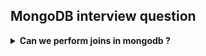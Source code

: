 <h2>MongoDB interview question</h2>

<details>
<summary>
<b>Can we perform joins in mongodb ?</b>
</summary>
Yes, you can perform joins in MongoDB using the `$lookup` operator, which is essentially identical to a left outer join. Here's the syntax:

```js
db.inventory.insertMany([
   { prodId: 100, price: 20, quantity: 125 },
   { prodId: 101, price: 10, quantity: 234 },
   { prodId: 102, price: 15, quantity: 432 },
   { prodId: 103, price: 17, quantity: 320 }
])

db.orders.insertMany([
   { orderId: 201, custid: 301, prodId: 100, numPurchased: 20 },
   { orderId: 202, custid: 302, prodId: 101, numPurchased: 10 },
   { orderId: 203, custid: 303, prodId: 102, numPurchased: 5 },
   { orderId: 204, custid: 303, prodId: 103, numPurchased: 15 },
   { orderId: 205, custid: 303, prodId: 103, numPurchased: 20 },
   { orderId: 206, custid: 302, prodId: 102, numPurchased: 1 },
   { orderId: 207, custid: 302, prodId: 101, numPurchased: 5 },
   { orderId: 208, custid: 301, prodId: 100, numPurchased: 10 },
   { orderId: 209, custid: 303, prodId: 103, numPurchased: 30 }
])
```

```js
{
  $lookup:
    {
      from: <collection to join>,
      localField: <field from the input documents>,
      foreignField: <field from the documents of the "from" collection>,
      as: <output array field>
    }
}
```

This operator is used within an aggregation pipeline. The `$lookup` stage adds a new array field to the input documents. The new array field contains the matching documents from a join collection.

Here's an example of how you can use `$lookup` to join two collections, `orders` and `inventory`, on the `prodId` field:

```js
db.createView(
  "sales",
  "orders",
  [
    {
      $lookup: {
        from: "inventory",
        localField: "prodId",
        foreignField: "prodId",
        as: "inventoryDocs"
      }
    },
    {
      $project: {
        _id: 0,
        prodId: 1,
        orderId: 1,
        numPurchased: 1,
        price: "$inventoryDocs.price"
      }
    },
    {
      $unwind: "$price"
    }
  ]
)
```

In this example, the `$lookup` stage uses the `prodId` field in the `orders` collection to "join" documents in the `inventory` collection that have matching `prodId` fields. The matching documents are added as an array in the `inventoryDocs` field.

Please note that MongoDB is not a relational database, and the developers recommend specific use cases for `$lookup`. But at least as of MongoDB 3.2, performing a join is now possible.
</details>
